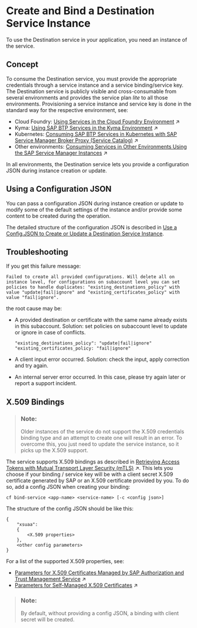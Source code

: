 <!-- loio9fdad3cad92e4b63b73d5772014b380e -->

# Create and Bind a Destination Service Instance

To use the Destination service in your application, you need an instance of the service.



<a name="loio9fdad3cad92e4b63b73d5772014b380e__section_bzt_wqq_2nb"/>

## Concept

To consume the Destination service, you must provide the appropriate credentials through a service instance and a service binding/service key. The Destination service is publicly visible and cross-consumable from several environments and provides the service plan *lite* to all those environments. Provisioning a service instance and service key is done in the standard way for the respective environment, see:

-   Cloud Foundry: [Using Services in the Cloud Foundry Environment](https://help.sap.com/viewer/65de2977205c403bbc107264b8eccf4b/Cloud/en-US/f22029f0e7404448ab65f71ff5b0804d.html "Learn more about using services in the Cloud Foundry environment, how to create (user-provided) service instances and bind them to applications, and how to create service keys.") :arrow_upper_right:
-   Kyma: [Using SAP BTP Services in the Kyma Environment](https://help.sap.com/viewer/65de2977205c403bbc107264b8eccf4b/Cloud/en-US/ea4dd81e49254dd482d32e3c20f4477a.html "With the Kyma environment, you can connect SAP BTP services to your cluster and manage them using the SAP BTP Operator module.") :arrow_upper_right:
-   Kubernetes: [Consuming SAP BTP Services in Kubernetes with SAP Service Manager Broker Proxy (Service Catalog)](https://help.sap.com/viewer/09cc82baadc542a688176dce601398de/Validation/en-US/20195bf3b6e64189966e08f669c275e1.html "") :arrow_upper_right:
-   Other environments: [Consuming Services in Other Environments Using the SAP Service Manager Instances](https://help.sap.com/viewer/09cc82baadc542a688176dce601398de/Validation/en-US/0714ac254e83492281d95e25548b388c.html "Consume SAP BTP services from any runtime environment by creating service instances and service bindings directly in your subaccount with the Service Manager Control (SMCTL) CLI or APIs.") :arrow_upper_right:

In all environments, the Destination service lets you provide a configuration JSON during instance creation or update.



<a name="loio9fdad3cad92e4b63b73d5772014b380e__procedure_ds"/>

## Using a Configuration JSON

You can pass a configuration JSON during instance creation or update to modify some of the default settings of the instance and/or provide some content to be created during the operation.

The detailed structure of the configuration JSON is described in [Use a Config.JSON to Create or Update a Destination Service Instance](use-a-config-json-to-create-or-update-a-destination-service-instance-6816d3c.md).



<a name="loio9fdad3cad92e4b63b73d5772014b380e__cli_ds"/>

## Troubleshooting

If you get this failure message:

```
Failed to create all provided configurations. Will delete all on instance level, for configurations on subaccount level you can set policies to handle duplicates: "existing_destinations_policy" with value "update|fail|ignore" and "existing_certificates_policy" with value "fail|ignore".

```

the root cause may be:

-   A provided destination or certificate with the same name already exists in this subaccount. Solution: set policies on subaccount level to update or ignore in case of conflicts.

    ```
    "existing_destinations_policy": "update|fail|ignore"
    "existing_certificates_policy: "fail|ignore"
    ```

-   A client input error occurred. Solution: check the input, apply correction and try again.
-   An internal server error occurred. In this case, please try again later or report a support incident.



## X.509 Bindings

> ### Note:  
> Older instances of the service do not support the X.509 credentials binding type and an attempt to create one will result in an error. To overcome this, you just need to update the service instance, so it picks up the X.509 support.

The service supports X.509 bindings as described in [Retrieving Access Tokens with Mutual Transport Layer Security (mTLS)](https://help.sap.com/viewer/65de2977205c403bbc107264b8eccf4b/Cloud/en-US/f60c8e724bb8496eae10ed29e896766a.html "Mutual Transport Layer Security (mTLS) is considered more secure than the combination of client ID and client secret. Unlike retrieving the access token with client ID and client secret, no secret is shared between calling application and the service instance of SAP Authorization and Trust Management service (XSUAA).") :arrow_upper_right:. This lets you choose if your binding / service key will be with a client secret X.509 certificate generated by SAP or an X.509 certificate provided by you. To do so, add a config JSON when creating your binding:

```
cf bind-service <app-name> <service-name> [-c <config json>]

```

The structure of the config JSON should be like this:

```
{
    "xsuaa":
    {
        <X.509 properties>
    },
    <other config parameters>
}
```

For a list of the supported X.509 properties, see:

-   [Parameters for X.509 Certificates Managed by SAP Authorization and Trust Management Service](https://help.sap.com/viewer/65de2977205c403bbc107264b8eccf4b/Cloud/en-US/436ed684eadc4045881e59bd1048d98d.html "Use the parameters to have the service generate X.509 certificates for you.") :arrow_upper_right:
-   [Parameters for Self-Managed X.509 Certificates](https://help.sap.com/viewer/65de2977205c403bbc107264b8eccf4b/Cloud/en-US/5168df615064457eafe3e48e10a95665.html "Use these parameters to provide your own certificates for a binding or service key to service instances of the SAP Authorization and Trust Management service (XSUAA).") :arrow_upper_right: 

> ### Note:  
> By default, without providing a config JSON, a binding with client secret will be created.

